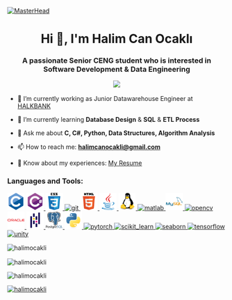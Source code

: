 [![MasterHead](https://www.cognex.com/library/media/blogs/deep-learning-blogs/2021/what-is-deep-learning-large.jpg?sc_lang=en&h=300&w=945&la=en&hash=2E77DA2E7601CF8405B46430F9DDD00A)](https://www.csee.umbc.edu/courses/471/papers/turing.pdf)
<h1 align="center">Hi 👋, I'm Halim Can Ocaklı</h1>
<h3 align="center">A passionate Senior CENG student who is interested in Software Development & Data Engineering</h3>
<p align="center">
  <img src="https://c.tenor.com/flflC6GFzO8AAAAd/sultan-alrefaei-programmer.gif">
</p>

- 🔭 I’m currently working as Junior Datawarehouse Engineer at [HALKBANK](https://www.halkbank.com.tr/)

- 🌱 I’m currently learning **Database Design** & **SQL** & **ETL Process**

- 💬 Ask me about **C, C#, Python, Data Structures, Algorithm Analysis**

- 📫 How to reach me: **halimcanocakli@gmail.com**

- 📄 Know about my experiences: [My Resume](https://github.com/halimocakli/Resume/blob/main/Resume.pdf)


<h3 align="left">Languages and Tools:</h3>
<p <a href="https://www.cprogramming.com/" target="_blank" rel="noreferrer"> <img src="https://raw.githubusercontent.com/devicons/devicon/master/icons/c/c-original.svg" alt="c" width="40" height="40"/> </a> <a href="https://www.w3schools.com/cs/" target="_blank" rel="noreferrer"> <img src="https://raw.githubusercontent.com/devicons/devicon/master/icons/csharp/csharp-original.svg" alt="csharp" width="40" height="40"/> </a> <a href="https://www.w3schools.com/css/" target="_blank" rel="noreferrer"> <img src="https://raw.githubusercontent.com/devicons/devicon/master/icons/css3/css3-original-wordmark.svg" alt="css3" width="40" height="40"/> </a> <a href="https://git-scm.com/" target="_blank" rel="noreferrer"> <img src="https://www.vectorlogo.zone/logos/git-scm/git-scm-icon.svg" alt="git" width="40" height="40"/> </a> <a href="https://www.w3.org/html/" target="_blank" rel="noreferrer"> <img src="https://raw.githubusercontent.com/devicons/devicon/master/icons/html5/html5-original-wordmark.svg" alt="html5" width="40" height="40"/> </a> <a href="https://www.java.com" target="_blank" rel="noreferrer"> <img src="https://raw.githubusercontent.com/devicons/devicon/master/icons/java/java-original.svg" alt="java" width="40" height="40"/> </a> <a href="https://www.linux.org/" target="_blank" rel="noreferrer"> <img src="https://raw.githubusercontent.com/devicons/devicon/master/icons/linux/linux-original.svg" alt="linux" width="40" height="40"/> </a> <a href="https://www.mathworks.com/" target="_blank" rel="noreferrer"> <img src="https://upload.wikimedia.org/wikipedia/commons/2/21/Matlab_Logo.png" alt="matlab" width="40" height="40"/> </a> <a href="https://www.mysql.com/" target="_blank" rel="noreferrer"> <img src="https://raw.githubusercontent.com/devicons/devicon/master/icons/mysql/mysql-original-wordmark.svg" alt="mysql" width="40" height="40"/> </a> <a href="https://opencv.org/" target="_blank" rel="noreferrer"> <img src="https://www.vectorlogo.zone/logos/opencv/opencv-icon.svg" alt="opencv" width="40" height="40"/> </a> <a href="https://www.oracle.com/" target="_blank" rel="noreferrer"> <img src="https://raw.githubusercontent.com/devicons/devicon/master/icons/oracle/oracle-original.svg" alt="oracle" width="40" height="40"/> </a> <a href="https://pandas.pydata.org/" target="_blank" rel="noreferrer"> <img src="https://raw.githubusercontent.com/devicons/devicon/2ae2a900d2f041da66e950e4d48052658d850630/icons/pandas/pandas-original.svg" alt="pandas" width="40" height="40"/> </a> <a href="https://www.postgresql.org" target="_blank" rel="noreferrer"> <img src="https://raw.githubusercontent.com/devicons/devicon/master/icons/postgresql/postgresql-original-wordmark.svg" alt="postgresql" width="40" height="40"/> </a> <a href="https://www.python.org" target="_blank" rel="noreferrer"> <img src="https://raw.githubusercontent.com/devicons/devicon/master/icons/python/python-original.svg" alt="python" width="40" height="40"/> </a> <a href="https://pytorch.org/" target="_blank" rel="noreferrer"> <img src="https://www.vectorlogo.zone/logos/pytorch/pytorch-icon.svg" alt="pytorch" width="40" height="40"/> </a> <a href="https://scikit-learn.org/" target="_blank" rel="noreferrer"> <img src="https://upload.wikimedia.org/wikipedia/commons/0/05/Scikit_learn_logo_small.svg" alt="scikit_learn" width="40" height="40"/> </a> <a href="https://seaborn.pydata.org/" target="_blank" rel="noreferrer"> <img src="https://seaborn.pydata.org/_images/logo-mark-lightbg.svg" alt="seaborn" width="40" height="40"/> </a> <a href="https://www.tensorflow.org" target="_blank" rel="noreferrer"> <img src="https://www.vectorlogo.zone/logos/tensorflow/tensorflow-icon.svg" alt="tensorflow" width="40" height="40"/> </a> <a href="https://unity.com/" target="_blank" rel="noreferrer"> <img src="https://www.vectorlogo.zone/logos/unity3d/unity3d-icon.svg" alt="unity" width="40" height="40"/> </a> </p>

<p><img align="center" src="https://github-readme-streak-stats.herokuapp.com/?user=halimocakli&" alt="halimocakli" /></p>
<p><img align="center" src="https://github-readme-stats.vercel.app/api/top-langs?username=halimocakli&show_icons=true&locale=en&layout=compact" alt="halimocakli" /></p>

<p align="left"> <img src="https://komarev.com/ghpvc/?username=halimocakli&label=Profile%20views&color=0e75b6&style=flat" alt="halimocakli" /> </p>

<p align="left"> <a href="https://twitter.com/halimocakli" target="blank"><img src="https://img.shields.io/twitter/follow/halimocakli?logo=twitter&style=for-the-badge" alt="halimocakli" /></a> </p>

